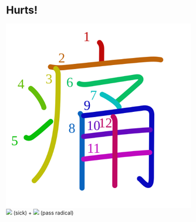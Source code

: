 # Hurts!
![75db](../kanji-colorize/75db.svg)
![](http://www.kanjidamage.com/assets/radsmall/sickness-762498ce0ff370c19b3ab974f3a75db4e212a1cd877dfe3597476bff7915ca5d.jpg) (sick) + ![](http://www.kanjidamage.com/assets/radsmall/PASS-934c65ff2981418deef89f5d5f3ad6f6f2d06dd122d32fd8d166f36d5cabc8e6.jpg) (pass radical)
